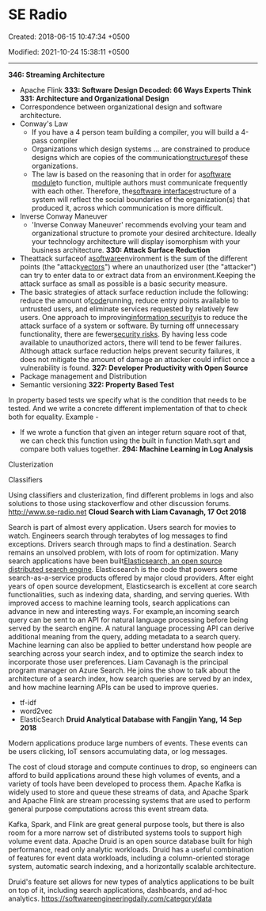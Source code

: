 # SE Radio

Created: 2018-06-15 10:47:34 +0500

Modified: 2021-10-24 15:38:11 +0500

---

**346: Streaming Architecture**
-   Apache Flink
**333: Software Design Decoded: 66 Ways Experts Think**
**331: Architecture and Organizational Design**
-   Correspondence between organizational design and software architecture.
-   Conway's Law
    -   If you have a 4 person team building a compiler, you will build a 4-pass compiler
    -   Organizations which design systems ... are constrained to produce designs which are copies of the communication[structures](https://en.wikipedia.org/wiki/Organizational_structure)of these organizations.
    -   The law is based on the reasoning that in order for a[software module](https://en.wikipedia.org/wiki/Modular_programming)to function, multiple authors must communicate frequently with each other. Therefore, the[software interface](https://en.wikipedia.org/wiki/Software_interface)structure of a system will reflect the social boundaries of the organization(s) that produced it, across which communication is more difficult.
-   Inverse Conway Maneuver
    -   'Inverse Conway Maneuver' recommends evolving your team and organizational structure to promote your desired architecture. Ideally your technology architecture will display isomorphism with your business architecture.
**330: Attack Surface Reduction**
-   Theattack surfaceof a[software](https://en.wikipedia.org/wiki/Software)environment is the sum of the different points (the "attack[vectors](https://en.wikipedia.org/wiki/Vector_(malware))") where an unauthorized user (the "attacker") can try to enter data to or extract data from an environment.Keeping the attack surface as small as possible is a basic security measure.
-   The basic strategies of attack surface reduction include the following: reduce the amount of[code](https://en.wikipedia.org/wiki/Software)running, reduce entry points available to untrusted users, and eliminate services requested by relatively few users. One approach to improving[information security](https://en.wikipedia.org/wiki/Information_security)is to reduce the attack surface of a system or software. By turning off unnecessary functionality, there are fewer[security risks](https://en.wikipedia.org/wiki/Security_risk). By having less code available to unauthorized actors, there will tend to be fewer failures. Although attack surface reduction helps prevent security failures, it does not mitigate the amount of damage an attacker could inflict once a vulnerability is found.
**327: Developer Productivity with Open Source**
-   Package management and Distribution
-   Semantic versioning
**322: Property Based Test**

In property based tests we specify what is the condition that needs to be tested. And we write a concrete different implementation of that to check both for equality.
Example -
-   If we wrote a function that given an integer return square root of that, we can check this function using the built in function Math.sqrt and compare both values together.
**294: Machine Learning in Log Analysis**

Clusterization

Classifiers

Using classifiers and clusterization, find different problems in logs and also solutions to those using stackoverflow and other discussion forums.
<http://www.se-radio.net>
**Cloud Search with Liam Cavanagh, 17 Oct 2018**

Search is part of almost every application. Users search for movies to watch. Engineers search through terabytes of log messages to find exceptions. Drivers search through maps to find a destination. Search remains an unsolved problem, with lots of room for optimization.
Many search applications have been built[Elasticsearch, an open source distributed search engine](https://softwareengineeringdaily.com/2017/04/12/elasticsearch-with-philipp-krenn/). Elasticsearch is the code that powers some search-as-a-service products offered by major cloud providers. After eight years of open source development, Elasticsearch is excellent at core search functionalities, such as indexing data, sharding, and serving queries.
With improved access to machine learning tools, search applications can advance in new and interesting ways. For example,an incoming search query can be sent to an API for natural language processing before being served by the search engine. A natural language processing API can derive additional meaning from the query, adding metadata to a search query. Machine learning can also be applied to better understand how people are searching across your search index, and to optimize the search index to incorporate those user preferences.
Liam Cavanagh is the principal program manager on Azure Search. He joins the show to talk about the architecture of a search index, how search queries are served by an index, and how machine learning APIs can be used to improve queries.
-   tf-idf
-   word2vec
-   ElasticSearch
**Druid Analytical Database with Fangjin Yang, 14 Sep 2018**

Modern applications produce large numbers of events. These events can be users clicking, IoT sensors accumulating data, or log messages.

The cost of cloud storage and compute continues to drop, so engineers can afford to build applications around these high volumes of events, and a variety of tools have been developed to process them. Apache Kafka is widely used to store and queue these streams of data, and Apache Spark and Apache Flink are stream processing systems that are used to perform general purpose computations across this event stream data.

Kafka, Spark, and Flink are great general purpose tools, but there is also room for a more narrow set of distributed systems tools to support high volume event data. Apache Druid is an open source database built for high performance, read only analytic workloads. Druid has a useful combination of features for event data workloads, including a column-oriented storage system, automatic search indexing, and a horizontally scalable architecture.

Druid's feature set allows for new types of analytics applications to be built on top of it, including search applications, dashboards, and ad-hoc analytics.
<https://softwareengineeringdaily.com/category/data>
